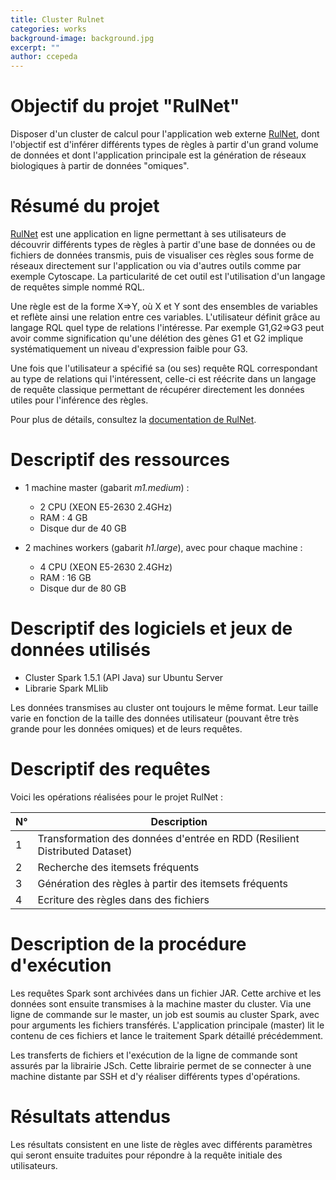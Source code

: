 ```yaml
---
title: Cluster Rulnet
categories: works
background-image: background.jpg
excerpt: ""
author: ccepeda
---
```

# Objectif du projet "RulNet"
Disposer d'un cluster de calcul pour l'application web externe [RulNet](http://rulnet.isima.fr), dont l'objectif est d'inférer différents types de règles à partir d'un grand volume de données et dont l'application principale est la génération de réseaux biologiques à partir de données "omiques".

# Résumé du projet
[RulNet](http://rulnet.isima.fr) est une application en ligne permettant à ses utilisateurs de découvrir différents types de règles à partir d'une base de données ou de fichiers de données transmis, puis de visualiser ces règles sous forme de réseaux directement sur l'application ou via d'autres outils comme par exemple Cytoscape. La particularité de cet outil est l'utilisation d'un langage de requêtes simple nommé RQL.

Une règle est de la forme X=>Y, où X et Y sont des ensembles de variables et reflète ainsi une relation entre ces variables. L'utilisateur définit grâce au langage RQL quel type de relations l'intéresse. Par exemple G1,G2=>G3 peut avoir comme signification qu'une délétion des gènes G1 et G2 implique systématiquement un niveau d'expression faible pour G3.

Une fois que l'utilisateur a spécifié sa (ou ses) requête RQL correspondant au type de relations qui l'intéressent, celle-ci est réécrite dans un langage de requête classique permettant de récupérer directement les données utiles pour l'inférence des règles.

Pour plus de détails, consultez la [documentation de RulNet](http://rulnet.isima.fr/guide.html).

# Descriptif des ressources
- 1 machine master (gabarit *m1.medium*) :
    -  2 CPU (XEON E5-2630 2.4GHz)
    -  RAM : 4 GB
    -  Disque dur de 40 GB


- 2 machines workers (gabarit *h1.large*), avec pour chaque machine :
    - 4 CPU (XEON E5-2630 2.4GHz)
    - RAM : 16 GB
    - Disque dur de 80 GB

# Descriptif des logiciels et jeux de données utilisés
- Cluster Spark 1.5.1 (API Java) sur Ubuntu Server
- Librarie Spark MLlib

Les données transmises au cluster ont toujours le même format. Leur taille varie en fonction de la taille des données utilisateur (pouvant être très grande pour les données omiques) et de leurs requêtes.

# Descriptif des requêtes
Voici les opérations réalisées pour le projet RulNet :

| N° | Description |
|-|-|
|1| Transformation des données d'entrée en RDD (Resilient Distributed Dataset) |
|2| Recherche des itemsets fréquents |
|3| Génération des règles à partir des itemsets fréquents |
|4| Ecriture des règles dans des fichiers |

# Description de la procédure d'exécution
Les requêtes Spark sont archivées dans un fichier JAR. Cette archive et les données sont ensuite transmises à la machine master du cluster. Via une ligne de commande sur le master, un job est soumis au cluster Spark, avec pour arguments les fichiers transférés. L'application principale (master) lit le contenu de ces fichiers et lance le traitement Spark détaillé précédemment.

Les transferts de fichiers et l'exécution de la ligne de commande sont assurés par la librairie JSch. Cette librairie permet de se connecter à une machine distante par SSH et d'y réaliser différents types d'opérations.

# Résultats attendus
Les résultats consistent en une liste de règles avec différents paramètres qui seront ensuite traduites pour répondre à la requête initiale des utilisateurs.